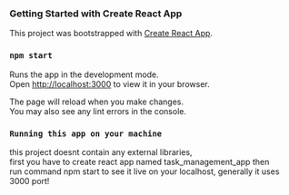 ### Getting Started with Create React App

This project was bootstrapped with [Create React App](https://github.com/facebook/create-react-app).

### `npm start`

Runs the app in the development mode.\
Open [http://localhost:3000](http://localhost:3000) to view it in your browser.

The page will reload when you make changes.\
You may also see any lint errors in the console.

### `Running this app on your machine`

this project doesnt contain any external libraries,\
first you have to create react app named task_management_app then \
run command npm start to see it live on your localhost, generally it uses 3000 port!